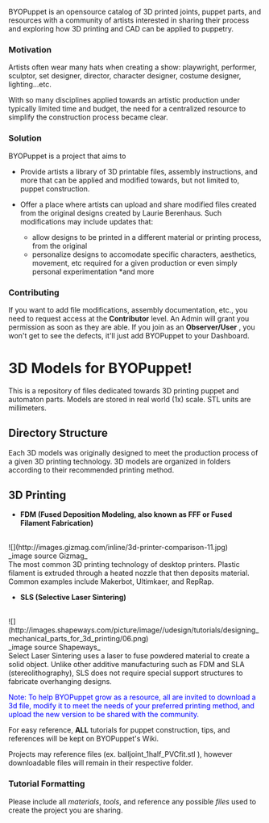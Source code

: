 BYOPuppet is an opensource catalog of 3D printed joints, puppet parts, and resources with a community of artists interested in sharing their process and exploring how 3D printing and CAD can be applied to puppetry. 

### Motivation

Artists often wear many hats when creating a show: playwright, performer, sculptor, set designer, director, character designer, costume designer, lighting...etc.  

With so many disciplines applied towards an artistic production under typically limited time and budget, the need for a centralized resource to simplify the construction process became clear. 

### Solution

BYOPuppet is a project that aims to 

* Provide artists a library of 3D printable files, assembly instructions, and more that can be applied and modified towards, but not limited to, puppet construction. 

* Offer a place where artists can upload and share modified files created from the original designs created by Laurie Berenhaus. Such modifications may include updates that:
    * allow designs to be printed in a different material or printing process, from the original
    * personalize designs to accomodate specific characters, aesthetics, movement, etc required for a given production or even simply personal experimentation
    *and more

### Contributing

If you want to add file modifications, assembly documentation, etc., you need to request access at the **Contributor** level. An Admin will grant you permission as soon as they are able. If you join as an **Observer/User** , you won't get to see the defects, it'll just add BYOPuppet to your Dashboard.


# 3D Models for BYOPuppet!

This is a repository of files dedicated towards 3D printing puppet and automaton parts. Models are stored in real world (1x) scale. STL units are millimeters.

## Directory Structure

Each 3D models was originally designed to meet the production process of a given 3D printing technology. 
3D models are organized in folders according to their recommended printing method.



## 3D Printing 

* **FDM (Fused Deposition Modeling, also known as FFF or Fused Filament Fabrication)**
<br>
![](http://images.gizmag.com/inline/3d-printer-comparison-11.jpg)
<br>
_image source Gizmag_
<br>
The most common 3D printing technology of desktop printers. Plastic filament is extruded through a heated nozzle that then deposits material.
Common examples include Makerbot, Ultimkaer, and RepRap.
<br>

* **SLS (Selective Laser Sintering)**
<br>
![](http://images.shapeways.com/picture/image//udesign/tutorials/designing_mechanical_parts_for_3d_printing/06.png)
<br>
_image source Shapeways_
<br>
Select Laser Sintering uses a laser to fuse powdered material to create a solid object.  Unlike other additive manufacturing such as FDM and SLA (stereolithography), SLS does not require special support structures to fabricate overhanging designs.  

<br>

<font color=”#0000FF”>Note: To help BYOPuppet grow as a resource, all are invited to download a 3d file, modify it to meet the needs of your preferred printing method, and upload the new version to be shared with the community. </font>

For easy reference, **ALL** tutorials for puppet construction, tips, and references will be kept on BYOPuppet's Wiki. 

Projects may reference files (ex. balljoint_1half_PVCfit.stl ), however downloadable files will remain in their respective folder.


### Tutorial Formatting

Please include all _materials_, _tools_, and reference any possible _files_ used to create the project you are sharing. 
